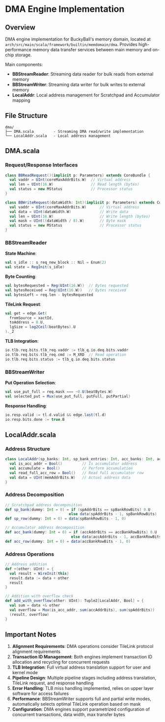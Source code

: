 # DMA Engine Implementation

## Overview

DMA engine implementation for BuckyBall's memory domain, located at `arch/src/main/scala/framework/builtin/memdomain/dma`. Provides high-performance memory data transfer services between main memory and on-chip storage.

Main components:
- **BBStreamReader**: Streaming data reader for bulk reads from external memory
- **BBStreamWriter**: Streaming data writer for bulk writes to external memory
- **LocalAddr**: Local address management for Scratchpad and Accumulator mapping

## File Structure

```
dma/
├── DMA.scala         - Streaming DMA read/write implementation
└── LocalAddr.scala   - Local address management
```

## DMA.scala

### Request/Response Interfaces

```scala
class BBReadRequest()(implicit p: Parameters) extends CoreBundle {
  val vaddr = UInt(coreMaxAddrBits.W)  // Virtual address
  val len = UInt(16.W)                 // Read length (bytes)
  val status = new MStatus             // Processor status
}

class BBWriteRequest(dataWidth: Int)(implicit p: Parameters) extends CoreBundle {
  val vaddr = UInt(coreMaxAddrBits.W)      // Virtual address
  val data = UInt(dataWidth.W)             // Write data
  val len = UInt(16.W)                     // Write length (bytes)
  val mask = UInt((dataWidth / 8).W)       // Byte mask
  val status = new MStatus                 // Processor status
}
```

### BBStreamReader

**State Machine**:
```scala
val s_idle :: s_req_new_block :: Nil = Enum(2)
val state = RegInit(s_idle)
```

**Byte Counting**:
```scala
val bytesRequested = Reg(UInt(16.W))  // Bytes requested
val bytesReceived = Reg(UInt(16.W))   // Bytes received
val bytesLeft = req.len - bytesRequested
```

**TileLink Request**:
```scala
val get = edge.Get(
  fromSource = xactId,
  toAddress = 0.U,
  lgSize = log2Ceil(beatBytes).U
)._2
```

**TLB Integration**:
```scala
io.tlb.req.bits.tlb_req.vaddr := tlb_q.io.deq.bits.vaddr
io.tlb.req.bits.tlb_req.cmd := M_XRD  // Read operation
io.tlb.req.bits.status := tlb_q.io.deq.bits.status
```

### BBStreamWriter

**Put Operation Selection**:
```scala
val use_put_full = req.mask === ~0.U(beatBytes.W)
val selected_put = Mux(use_put_full, putFull, putPartial)
```

**Response Handling**:
```scala
io.resp.valid := tl.d.valid && edge.last(tl.d)
io.resp.bits.done := true.B
```

## LocalAddr.scala

### Address Structure

```scala
class LocalAddr(sp_banks: Int, sp_bank_entries: Int, acc_banks: Int, acc_bank_entries: Int) extends Bundle {
  val is_acc_addr = Bool()         // Is accumulator address
  val accumulate = Bool()          // Perform accumulation
  val read_full_acc_row = Bool()   // Read full accumulator row
  val data = UInt(memAddrBits.W)   // Actual address data
}
```

### Address Decomposition

```scala
// Scratchpad address decomposition
def sp_bank(dummy: Int = 0) = if (spAddrBits == spBankRowBits) 0.U
                             else data(spAddrBits - 1, spBankRowBits)
def sp_row(dummy: Int = 0) = data(spBankRowBits - 1, 0)

// Accumulator address decomposition
def acc_bank(dummy: Int = 0) = if (accAddrBits == accBankRowBits) 0.U
                              else data(accAddrBits - 1, accBankRowBits)
def acc_row(dummy: Int = 0) = data(accBankRowBits - 1, 0)
```

### Address Operations

```scala
// Address addition
def +(other: UInt) = {
  val result = WireInit(this)
  result.data := data + other
  result
}

// Addition with overflow check
def add_with_overflow(other: UInt): Tuple2[LocalAddr, Bool] = {
  val sum = data +& other
  val overflow = Mux(is_acc_addr, sum(accAddrBits), sum(spAddrBits))
  (result, overflow)
}
```

## Important Notes

1. **Alignment Requirements**: DMA operations consider TileLink protocol alignment requirements
2. **Transaction ID Management**: Both engines implement transaction ID allocation and recycling for concurrent requests
3. **TLB Integration**: Full virtual address translation support for user and kernel mode
4. **Pipeline Design**: Multiple pipeline stages including address translation, TileLink request, and response handling
5. **Error Handling**: TLB miss handling implemented, relies on upper layer software for access failures
6. **Performance**: BBStreamWriter supports full and partial write modes, automatically selects optimal TileLink operation based on mask
7. **Configuration**: DMA engines support parametrized configuration of concurrent transactions, data width, max transfer bytes

